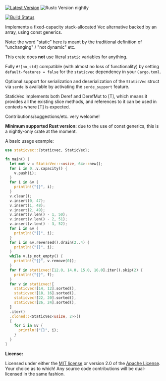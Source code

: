 [![Latest Version]][crates.io] ![Rustc Version nightly]

[Latest Version]: https://img.shields.io/crates/v/staticvec.svg
[crates.io]: https://crates.io/crates/staticvec
[Rustc Version nightly]: https://img.shields.io/badge/rustc-nightly-lightgray.svg
[![Build Status](https://travis-ci.com/slightlyoutofphase/staticvec.svg?branch=master)](https://travis-ci.com/slightlyoutofphase/staticvec)

Implements a fixed-capacity stack-allocated Vec alternative backed by an array, using const generics.

Note: the word "static" here is meant by the traditional definition of "unchanging" / "not dynamic" etc.

This crate does **not** use literal `static` variables for anything.

Fully `#![no_std]` compatible (with almost no loss of functionality) by setting
`default-features = false` for the `staticvec` dependency in your `Cargo.toml`.

Optional support for serialization and deserialization of the `StaticVec` struct
via `serde` is available by activating the `serde_support` feature.

StaticVec implements both Deref and DerefMut to [T], which means it provides
all the existing slice methods, and references to it can be used in contexts
where [T] is expected.

Contributions/suggestions/etc. very welcome!

**Minimum supported Rust version:** due to the use of const generics, this is a nightly-only crate at the moment.

A basic usage example:

```rust
use staticvec::{staticvec, StaticVec};

fn main() {
  let mut v = StaticVec::<usize, 64>::new();
  for i in 0..v.capacity() {
    v.push(i);
  }
  for i in &v {
    println!("{}", i);
  }
  v.clear();
  v.insert(0, 47);
  v.insert(1, 48);
  v.insert(2, 49);
  v.insert(v.len() - 1, 50);
  v.insert(v.len() - 2, 51);
  v.insert(v.len() - 3, 52);
  for i in &v {
    println!("{}", i);
  }
  for i in &v.reversed().drain(2..4) {
    println!("{}", i);
  }
  while v.is_not_empty() {
    println!("{}", v.remove(0));
  }
  for f in staticvec![12.0, 14.0, 15.0, 16.0].iter().skip(2) {
    println!("{}", f);
  }
  for v in staticvec![
    staticvec![14, 12].sorted(),
    staticvec![18, 16].sorted(),
    staticvec![22, 20].sorted(),
    staticvec![26, 24].sorted(),
  ]
  .iter()
  .cloned::<StaticVec<usize, 2>>()
  {
    for i in &v {
      println!("{}", i);
    }
  }
}
```

**License:**

Licensed under either the <a href="LICENSE-MIT">MIT license</a> or version 2.0 of the <a href="LICENSE-APACHE">Apache License</a>. Your choice as to which!
Any source code contributions will be dual-licensed in the same fashion.
